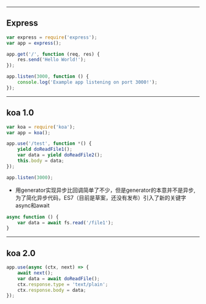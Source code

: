 
---

## **Express**

``` javascript
var express = require('express');
var app = express();

app.get('/', function (req, res) {
    res.send('Hello World!');
});

app.listen(3000, function () {
    console.log('Example app listening on port 3000!');
});
```

---

## **koa 1.0**

``` javascript
var koa = require('koa');
var app = koa();

app.use('/test', function *() {
    yield doReadFile1();
    var data = yield doReadFile2();
    this.body = data;
});

app.listen(3000);
```
- 用generator实现异步比回调简单了不少，但是generator的本意并不是异步,为了简化异步代码，ES7（目前是草案，还没有发布）引入了新的关键字async和await

``` javascript
async function () {
    var data = await fs.read('/file1');
}
```

---
## **koa 2.0**

``` javascript 
app.use(async (ctx, next) => {
    await next();
    var data = await doReadFile();
    ctx.response.type = 'text/plain';
    ctx.response.body = data;
});
```